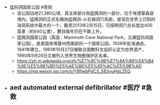 - 猛犸洞国家公园 #奇观
	- 该公园佔地21,380公頃，其主体部分為猛獁洞的一部分，位于埃德蒙森县境内。猛獁洞的正式名稱為猛獁洞-火石嶺洞穴系統，是现在世界上已知的溶洞系统中最大的一个，截至2013年2月15日，已探明洞穴总长度达400英里（約640公里），數目每年仍在不斷上升。
	- 猛獁洞国家公园（英語：Mammoth Cave National Park，又譯猛犸洞国家公园），是美国肯塔基州西南部的一个国家公园，1926年批准通過，1941年建立，1981年10月27日被联合国教科文组织认定为世界遗产，1990年9月26日又被列入世界生物圈保护区名单。
	- https://zh.m.wikipedia.org/zh/%E7%8C%9B%E7%8A%B8%E6%B4%9E%E5%9B%BD%E5%AE%B6%E5%85%AC%E5%9B%AD
	- https://mp.weixin.qq.com/s/Y8fIwbPdC3_S83yuHgLZEQ
- aed automated external defibrillator #医疗 #急救
	-
